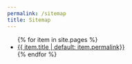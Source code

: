 ```yaml
---
permalink: /sitemap
title: Sitemap
---
```




<ul>
{% for item in site.pages %}
    <li><a href="{{ item.permalink }}">{{ item.title | default: item.permalink}}</a></li>
{% endfor %}
</ul>